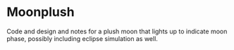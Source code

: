 # Moonplush
Code and design and notes for a plush moon that lights up to indicate moon phase, possibly including eclipse simulation as well.
